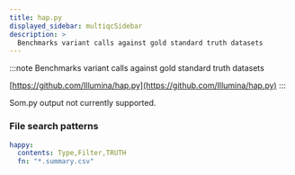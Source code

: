 ```yaml
---
title: hap.py
displayed_sidebar: multiqcSidebar
description: >
  Benchmarks variant calls against gold standard truth datasets
---
```


<!--
~~~~~ DO NOT EDIT ~~~~~
This file is autogenerated from the MultiQC module python docstring.
Do not edit the markdown, it will be overwritten.

File path for the source of this content: multiqc/modules/happy/happy.py
~~~~~~~~~~~~~~~~~~~~~~~
-->

:::note
Benchmarks variant calls against gold standard truth datasets

[https://github.com/Illumina/hap.py](https://github.com/Illumina/hap.py)
:::

Som.py output not currently supported.

### File search patterns

```yaml
happy:
  contents: Type,Filter,TRUTH
  fn: "*.summary.csv"
```

